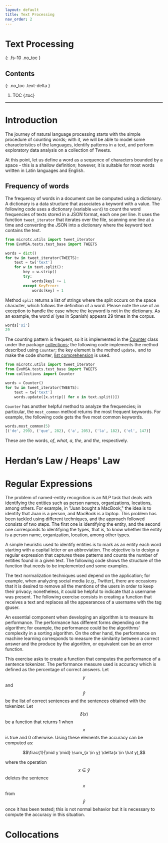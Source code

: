 ```yaml
---
layout: default
title: Text Processing
nav_order: 2
---
```


# Text Processing
{: .fs-10 .no_toc }

## Contents
{: .no_toc .text-delta }

1. TOC
{:toc}

---

# Introduction

The journey of natural language processing starts with the simple procedure of counting words; with it, we will be able to model some characteristics of the languages, identify patterns in a text, and perform exploratory data analysis on a collection of Tweets. 

At this point, let us define a word as a sequence of characters bounded by a space - this is a shallow definition; however, it is suitable for most words written in Latin languages and English.

## Frequency of words

The frequency of words in a document can be computed using a dictionary. A dictionary is a data structure that associates a keyword with a value. The following code uses a dictionary (variable `word`) to count the word frequencies of texts stored in a JSON format, each one per line. It uses the function `tweet_iterator` that iterates over the file, scanning one line at a time and converting the JSON into a dictionary where the keyword text contains the text.

```python
from microtc.utils import tweet_iterator
from EvoMSA.tests.test_base import TWEETS

words = dict()
for tw in tweet_iterator(TWEETS):
    text = tw['text']
    for w in text.split():
        key = w.strip()
        try:
            words[key] += 1
        except KeyError:
            words[key] = 1
```

Method `split` returns a list of strings where the split occurs on the space character, which follows the definition of a word. Please note the use of an exception to handle the case where the keyword is not in the dictionary. As an example, the word _si_ (yes in Spanish) appears 29 times in the corpus.

```python
words['si']
29
```

The counting pattern is frequent, so it is implemented in the [Counter](https://docs.python.org/3/library/collections.html#collections.Counter) class under the package [collections](https://docs.python.org/3/library/collections.html); the following code implements the method described using `Counter`; the key element is the method `update,` and to make the code shorter, [list comprehension](https://docs.python.org/3/tutorial/datastructures.html#list-comprehensions) is used. 

```python
from microtc.utils import tweet_iterator
from EvoMSA.tests.test_base import TWEETS
from collections import Counter

words = Counter()
for tw in tweet_iterator(TWEETS):
    text = tw['text']
    words.update([x.strip() for x in text.split()])
```

`Counter` has another helpful method to analyze the frequencies; in particular, the `most_common` method returns the most frequent keywords. For example, the following code gets the five most common keywords. 

```python
words.most_common(5)
[('de', 299), ('que', 282), ('a', 205), ('la', 182), ('el', 147)]
```

These are the words, _of_, _what_, _a_, _the_, and _the_, respectively.

# Herdan’s Law / Heaps' Law

# Regular Expressions

The problem of named-entity recognition is an NLP task that deals with identifying the entities such as person names, organizations, locations, among others. For example, in "Juan bought a MacBook," the idea is to identify that Juan  is a person, and MacBook is a laptop. This problem has been tackled using different techniques, and the approach followed consists of two steps. The first one is identifying the entity, and the second one corresponds to identifying the types, that is, to know whether the entity is a person name, organization, location, among other types.  

A simple heuristic used to identify entities is to mark as an entity each word starting with a capital letter or an abbreviation. The objective is to design a regular expression that captures these patterns and counts the number of entities found in a given text. The following code shows the structure of the function that needs to be implemented and some examples.

The text normalization techniques used depend on the application; for example, when analyzing social media (e.g., Twitter), there are occasions that it is desired to remove all the mentions of the users in order to keep their privacy; nonetheless, it could be helpful to indicate that a username was present. The following exercise consists in creating a function that receives a text and replaces all the appearances of a username with the tag @user.

An essential component when developing an algorithm is to measure its performance. The performance has different forms depending on the algorithm; for example, the performance could be the algorithms' complexity in a sorting algorithm. On the other hand, the performance on machine learning corresponds to measure the similarity between a correct answer and the produce by the algorithm, or equivalent can be an error function. 

This exercise asks to create a function that computes the performance of a sentence tokenizer. The performance measure used is accuracy which is defined as the percentage of correct answers. Let $$y$$ and $$\hat y$$ be the list of correct sentences and the sentences obtained with the tokenizer. Let $$\delta (x)$$ be a function that returns 1 when $$x$$ is true and 0 otherwise. Using these elements the accuracy can be computed as: 

$$\frac{1}{\mid y \mid} \sum_{x \in y} \delta(x \in \hat y),$$

where the operation $$x \in \hat y$$ deletes the sentence $$x$$ from $$\hat y$$ once it has been tested; this is not normal behavior but it is necessary to compute the accuracy in this situation.


# Collocations


